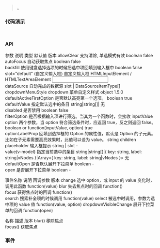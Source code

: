 #   

>  。


###  代码演示

```
 
```

### API
参数	说明	类型	默认值	版本
allowClear	支持清除, 单选模式有效	boolean	false	
autoFocus	自动获取焦点	boolean	false	
backfill	使用键盘选择选项的时候把选中项回填到输入框中	boolean	false	
slot="default" (自定义输入框)	自定义输入框	HTMLInputElement / HTMLTextAreaElement	<Input />	
dataSource	自动完成的数据源	slot | DataSourceItemType[]		
dropdownMenuStyle	dropdown 菜单自定义样式	object		1.5.0
defaultActiveFirstOption	是否默认高亮第一个选项。	boolean	true	
defaultValue	指定默认选中的条目	string|string[]| 无		
disabled	是否禁用	boolean	false	
filterOption	是否根据输入项进行筛选。当其为一个函数时，会接收 inputValue option 两个参数，当 option 符合筛选条件时，应返回 true，反之则返回 false。	boolean or function(inputValue, option)	true	
optionLabelProp	回填到选择框的 Option 的属性值，默认是 Option 的子元素。比如在子元素需要高亮效果时，此值可以设为 value。	string	children	
placeholder	输入框提示	string | slot	-	
value(v-model)	指定当前选中的条目	string|string[]|{ key: string, label: string|vNodes }|Array<{ key: string, label: string|vNodes }>	无	
defaultOpen	是否默认展开下拉菜单	boolean	-	
open	是否展开下拉菜单	boolean	-	
 
事件名称	说明	回调参数	版本
change	选中 option，或 input 的 value 变化时，调用此函数	function(value)	
blur	失去焦点时的回调	function()	
focus	获得焦点时的回调	function()	
search	搜索补全项的时候调用	function(value)	
select	被选中时调用，参数为选中项的 value 值	function(value, option)	
dropdownVisibleChange	展开下拉菜单的回调	function(open)	


名称	描述	版本
blur()	移除焦点	
focus()	获取焦点	

### 事件

 

